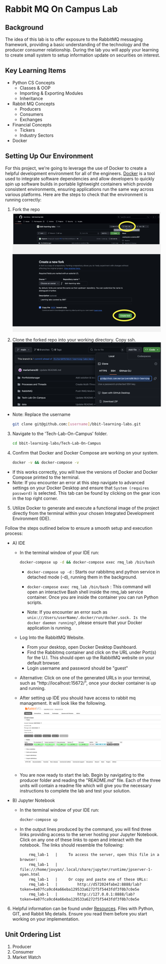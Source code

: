 # Rabbit MQ On Campus Lab

## Background

The idea of this lab is to offer exposure to the RabbitMQ messaging framework, providing a basic understanding of the technology and the producer consumer relationship. During the lab you will apply your learning to create small system to setup information update on securities on interest. 

## Key Learning Items

- Python CS Concepts
    - Classes & OOP
    - Importing & Exporting Modules
    - Inheritance 
- Rabbit MQ Concepts
    - Producers
    - Consumers
    - Exchanges
- Financial Concepts
    - Tickers
    - Industry Sectors
- Docker

## Setting Up Our Environment
For this project, we're going to leverage the use of Docker to create a helpful development environment for all of the engineers. [Docker](https://docs.docker.com/desktop/) is a tool used to integrate software dependencies and allow developers to quickly spin up software builds in portable lightweight containers which provide consistent environments, ensuring applications run the same way across various platforms. Here are the steps to check that the environment is running correctly:

1. Fork the repo
![fork](../data/fork.JPG)

2. Clone the forked repo into your working directory. Copy ssh. 
![ssh](../data/copy_ssh.PNG)
  * Note: Replace the username

    ```sh
    git clone git@github.com:[username]/bbit-learning-labs.git
    ```

3. Navigate to the 'Tech-Lab-On-Campus' folder.
    ```sh
    cd bbit-learning-labs/Tech-Lab-On-Campus
    ```

4. Confirm that Docker and Docker Compose are working on your system.
    ```sh
    docker -v && docker-compose -v
    ```
* If this works correctly, you will have the versions of Docker and Docker Compose printed to the terminal.
* Note: If you encounter an error at this step navigate to advanced settings on your  Docker Desktop and ensure that `System (requires password)` is selected. This tab can be found by clicking on the gear icon in the top right corner.

5. Utilize Docker to generate and execute a functional image of the project directly from the terminal within your chosen Integrated Development Environment (IDE). 

Follow the steps outlined below to ensure a smooth setup and execution process:

* A) IDE  
    * In the terminal window of your IDE run:
        ```sh
        docker-compose up -d && docker-compose exec rmq_lab /bin/bash
        ```
        *  `docker-compose up -d` : Starts our rabbitmq and python service in detached mode (-d), running them in the background.
        * `docker-compose exec rmq_lab /bin/bash` : This command will open an interactive Bash shell inside the rmq_lab service container. Once you are inside the container you can run Python scripts.

        * Note: If you encounter an error such as `unix:///Users/userName/.docker/run/docker.sock. Is the docker daemon running?`, please ensure that your Docker application is running.

    * Log Into the RabbitMQ Website.
        * From your desktop, open Docker Desktop Dashboard.
        * Find the Rabbitmq container and click on the URL under Port(s) for the U.I. This should open up the RabbitMQ website on your default browser.
        * Login username and password should be "guest"
    
    * Alternative:  Click on one of the generated URLs in your terminal, such as "http://localhost:15672/", once your docker container is up and running.
    
    * After setting up IDE you should have access to rabbit mq management. It will look like the following.
        ![rabbitmqup](../data/rabbit_mq_up.PNG)   
    * You are now ready to start the lab. Begin by navigating to the producer folder and reading the "README.md" file. Each of the three units will contain a readme file which will give you the necessary instructions to complete the lab and test your solution.

  
* B) Jupyter Notebook
    * In the terminal window of your IDE run:
        ```sh
        docker-compose up
        ```
    * In the output lines produced by the command, you will find three links providing access to the server hosting your Jupyter Notebook. Click on any one of these links to open and interact with the notebook. The links should resemble the following:
        ```
            rmq_lab-1   |     To access the server, open this file in a browser:
            rmq_lab-1   |         file:///home/jovyan/.local/share/jupyter/runtime/jpserver-1-open.html
            rmq_lab-1   |     Or copy and paste one of these URLs:
            rmq_lab-1   |         http://d572024fabe2:8888/lab?token=4a07fca9cd4a66eba129533a6272f5f5443fdf3f0b7c0e5e
            rmq_lab-1   |         http://127.0.0.1:8888/lab?token=4a07fca9cd4a66eba129533a6272f5f5443fdf3f0b7c0e5e
        ```
   
6. Helpful information can be found under [Resources](./Resources). Files with Python, GIT, and Rabbit Mq details. Ensure you read them before you start working on your implementation.

## Unit Ordering List

1. Producer 
2. Consumer 
3. Market Watch

